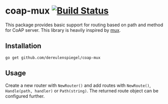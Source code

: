 # coap-mux [![Build Status](https://travis-ci.org/dereulenspiegel/coap-mux.svg)](https://travis-ci.org/dereulenspiegel/coap-mux)

This package provides basic support for routing based on path and method for
CoAP server. This library is heavily inspired by [mux](https://github.com/gorilla/mux).

## Installation

`go get github.com/dereulenspiegel/coap-mux`

## Usage

Create a new router with `NewRouter()` and add routes with `NewRoute()`,
`Handle(path, handler)` or `Path(string)`. The returned route object can be
configured further.
